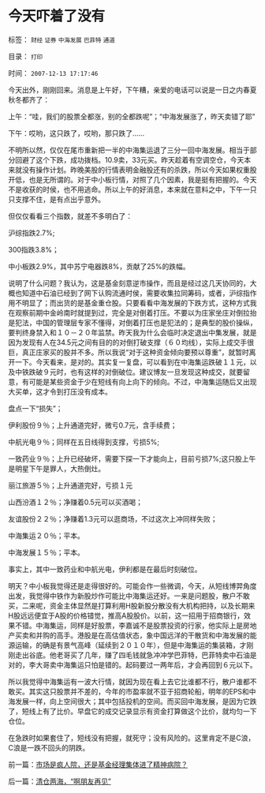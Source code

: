 # 今天吓着了没有

标签： `财经` `证券` `中海发展` `巴菲特` `通道` 

目录： `打印`

时间： `2007-12-13 17:17:46`

今天出外，刚刚回来。消息是上午好，下午糟，亲爱的电话可以说是一日之内春夏秋冬都齐了：

上午：“哇，我们的股票全都涨，别的全都跌呢”；“中海发展涨了，昨天卖错了耶”

下午：哎哟，这只跌了，哎哟，那只跌了……

不明所以然，仅仅在尾市重新把一半的中海集运退了三分一回中海发展。相当于部分回避了这个下跌，成功拨档。10.9卖，33元买。昨天趁着有空调空仓，今天本来就没有操作计划。昨晚美股的行情表明金融股还有的杀跌，所以今天如果权重股开低，也是无所谓的。对于中小板行情，对照了几个因素，我是挺有把握的。今天不是收获的时侯，也不用逃命。所以上午的好消息，本来就在意料之中，下午一只只支撑不住，是有点出乎意外。

但仅仅看看三个指数，就差不多明白了：

沪综指跌2.7%;

300指跌3.8%；

中小板跌2.9%，其中苏宁电器跌8%，贡献了25%的跌幅。

说明了什么问题？我认为，这是基金刻意逆市操作，而且是经过这几天协同的，大概也知道中石油已经到了网下认购流通时侯，需要收集拉同筹码，或者，沪综指作用不明显了；而出货的是基金重仓股。只要看看中海发展的下跌方式，这种方式我在观察前期中金岭南时就提到过，完全是对倒着打压。不要以为庄家坐庄对倒拉抬是犯法，中国的管理层专家不懂得，对倒着打压也是犯法的；是典型的股价操纵，要判终身禁入和１０－２０年监禁。昨天我为什么会临时决定退出中集发展，就是因为发现有人在34.5元之间有目的的对倒打破支撑（６０均线），实际上成交手很巨，真正庄家买的股并不多。所以我说“对于这种资金倾向要预以尊重”，就暂时离开一下。今天看来，是对的。其实复一复盘，可以看到在中海集运跌破１１元，以及中铁跌破９元时，也有这样的对倒破位。建议博友一旦发现这种成交，就要留意，有可能是某些资金于少在短线有向上向下的倾向。不过，中海集运随后又出现大买单，这才令到打压没有成本。

盘点一下“损失”；

伊利股份９％；上升通道完好，微亏0.7元，含手续费；

中航光电９％；同样在五日线得到支撑，亏损5%;

一致药业９％；上升已经破坏，需要下探一下才能向上，目前亏损7%;这只股上午是明星下午是罪人，大热倒灶。

丽江旅游５％；上升通道完好，亏损１元

山西汾酒１２％；净赚着0.5元可以买酒喝；

友谊股份２２％；净赚着1.3元可以逛商场，不过这次上冲同样失败；

中海集运２０％；平本。

中海发展１５％；平本。

事实上，其中一致药业和中航光电，伊利都是在最后时刻破位。

明天？中小板我觉得还是走得很好的。可能会作一些微调，今天，从短线博羿角度出发，我觉得中铁作为新股炒作可能比中海集运还好。一来是问题股，散户不敢买，二来呢，资金主体显然是打算利用H股新股分散没有大机构把持，以及长期来H股远远便宜于A股的价格错觉，推高A股股价。以前，这一招用于招商银行，效果不错。中海集运，同样是好股票，李嘉诚不是股票投资的行家，他实际上是房地产买卖和并购的高手。港股是在高估值状态，象中国远洋的干散货和中海发展的能源运输，的确是有景气高峰（延续到２０１０年），但是中海集运的集装箱，才刚刚走出谷底。他老哥买了几年，赚了四毛钱就急冲冲学巴菲特，巴菲特卖中石油是对的，李大哥卖中海集运只怕是错的。起码要过一两年后，才会再回到６元以下。

所以我觉得中海集运有一波大行情，就因为现在看上去它比谁都不行，散户谁都不敢买。其实这只股票并不差的，今年的市盈率就不亚于招商轮船，明年的EPS和中海发展一样，向上空间很大；其中包括投机的空间。而买回中海发展，是因为它跌了，短线上有了比价。早盘它的成交记录显示有资金打算做这个比价，就均匀一下仓位。

在急跌时如果套住了，短线没有把握，就死守；没有风险的。这里肯定不是C浪，C浪是一跌不回头的阴跌。



前一篇：[市场是疯人院，还是基金经理集体进了精神病院？](../../../2007/12/12/市场是疯人院，还是基金经理集体进了精神病院？.md)

后一篇：[清仓两海，“啊朋友再见”](../../../2007/12/14/清仓两海，“啊朋友再见”.md)